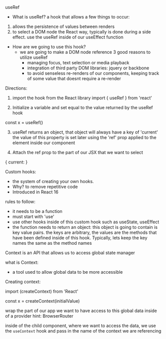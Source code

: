 useRef

- What is useRef? a hook that allows a few things to occur:

1. allows the persistence of values between renders
2. to select a DOM node the React way, typically is done during a side effect. use the useRef inside of our useEffect function


- How are we going to use this hook? 
    - we are going to make a DOM node reference 
    3 good reasons to utilize useRef
        - managing focus, text selection or media playback
        - integration of third party DOM libraries: jquery or backbone
        - to avoid senseless re-renders of our components, keeping track of some value that doesnt require a re-render


Directions:

1. import the hook from the React library
import { useRef } from 'react'

2. Initialize a variable and set equal to the value returned by the useRef hook 

const x = useRef()

3. useRef returns an object, that object will always have a key of 'current' the value of this property is set later using the 'ref' prop applied to the element inside our component 

4. Attach the ref prop to the part of our JSX that we want to select

{ current: <the element that the ref prop has been defined on>}



Custom hooks: 

- the system of creating your own hooks. 
- Why? to remove repetitive code 
- Introduced in React 16


rules to follow:
- it needs to be a function 
- must start with 'use'
- use other hooks inside of this custom hook such as useState, useEffect
- the function needs to return an object: this object is going to contain is key value pairs. the keys are arbitrary, the values are the methods that have been defined inside of this hook. Typically, lets keep the key names the same as the method names 


Context is an API that allows us to access global state manager

what is Context:
- a tool used to allow global data to be more accessible


Creating context:

import (createContext) from 'React' 

const x = createContext(initialValue)

wrap the part of our app we want to have access to this global data inside of a provider hint: BrowserRouter

inside of the child component, where we want to access the data, we use the `useContext` hook and pass in the name of the context we are referencing 